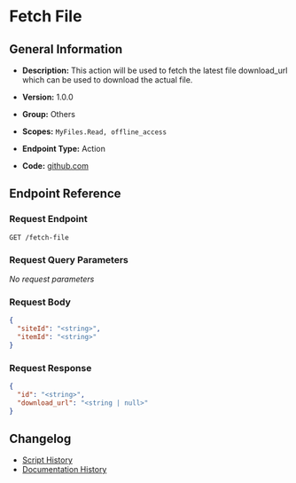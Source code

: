 <!-- BEGIN GENERATED CONTENT -->
# Fetch File

## General Information

- **Description:** This action will be used to fetch the latest file download_url which can be used to download the actual file.

- **Version:** 1.0.0
- **Group:** Others
- **Scopes:** `MyFiles.Read, offline_access`
- **Endpoint Type:** Action
- **Code:** [github.com](https://github.com/NangoHQ/integration-templates/tree/main/integrations/sharepoint-online/actions/fetch-file.ts)


## Endpoint Reference

### Request Endpoint

`GET /fetch-file`

### Request Query Parameters

_No request parameters_

### Request Body

```json
{
  "siteId": "<string>",
  "itemId": "<string>"
}
```

### Request Response

```json
{
  "id": "<string>",
  "download_url": "<string | null>"
}
```

## Changelog

- [Script History](https://github.com/NangoHQ/integration-templates/commits/main/integrations/sharepoint-online/actions/fetch-file.ts)
- [Documentation History](https://github.com/NangoHQ/integration-templates/commits/main/integrations/sharepoint-online/actions/fetch-file.md)

<!-- END  GENERATED CONTENT -->

